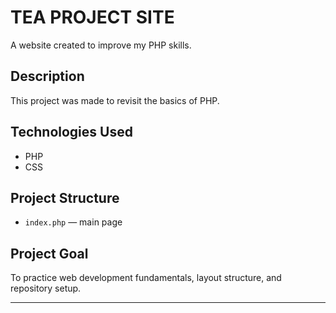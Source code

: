 # TEA PROJECT SITE

A website created to improve my PHP skills.

## Description
This project was made to revisit the basics of PHP.

## Technologies Used
- PHP
- CSS

## Project Structure
- `index.php` — main page

## Project Goal
To practice web development fundamentals, layout structure, and repository setup.

---


